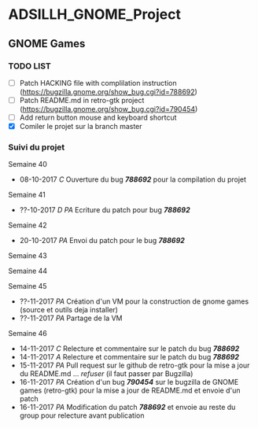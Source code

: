 # ADSILLH_GNOME_Project

## GNOME Games

### TODO LIST
 - [ ] Patch HACKING file with complilation instruction (https://bugzilla.gnome.org/show_bug.cgi?id=788692)
 - [ ] Patch README.md in retro-gtk project (https://bugzilla.gnome.org/show_bug.cgi?id=790454)
 - [ ] Add return button mouse and keyboard shortcut
 - [X] Comiler le projet sur la branch master

### Suivi du projet
Semaine 40
 - 08-10-2017 _C_ Ouverture du bug **_788692_** pour la compilation du projet

Semaine 41
 - ??-10-2017 _D_ _PA_ Ecriture du patch pour bug **_788692_**

Semaine 42
 - 20-10-2017 _PA_ Envoi du patch pour le bug **_788692_**
 
Semaine 43

Semaine 44

Semaine 45
 - ??-11-2017 _PA_ Création d'un VM pour la construction de gnome games (source et outils deja installer)
 - ??-11-2017 _PA_ Partage de la VM

Semaine 46
 - 14-11-2017 _C_ Relecture et commentaire sur le patch du bug **_788692_**
 - 14-11-2017 _A_ Relecture et commentaire sur le patch du bug **_788692_**
 - 15-11-2017 _PA_ Pull request sur le github de retro-gtk pour la mise a jour du README.md ... _refuser_ (il faut passer par Bugzilla)
 - 16-11-2017 _PA_ Création d'un bug **_790454_** sur le bugzilla de GNOME games (retro-gtk) pour la mise a jour de README.md et envoie d'un patch
 - 16-11-2017 _PA_ Modification du patch **_788692_** et envoie au reste du group pour relecture avant publication
